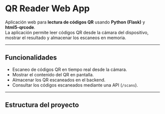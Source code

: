 # QR Reader Web App

Aplicación web para **lectura de códigos QR** usando **Python (Flask)** y **html5-qrcode**.  
La aplicación permite leer códigos QR desde la cámara del dispositivo, mostrar el resultado y almacenar los escaneos en memoria.

---

## Funcionalidades

- Escaneo de códigos QR en tiempo real desde la cámara.
- Mostrar el contenido del QR en pantalla.
- Almacenar los QR escaneados en el backend.
- Consultar los códigos escaneados mediante una API (`/scans`).

---

## Estructura del proyecto

